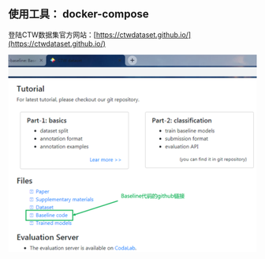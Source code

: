 ## 使用工具： docker-compose

登陆CTW数据集官方网站：[https://ctwdataset.github.io/](https://ctwdataset.github.io/)

![](/assets/ctw001.PNG)
